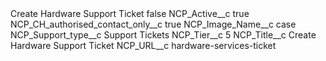 <?xml version="1.0" encoding="UTF-8"?>
<CustomMetadata xmlns="http://soap.sforce.com/2006/04/metadata" xmlns:xsi="http://www.w3.org/2001/XMLSchema-instance" xmlns:xsd="http://www.w3.org/2001/XMLSchema">
    <label>Create Hardware Support Ticket</label>
    <protected>false</protected>
    <values>
        <field>NCP_Active__c</field>
        <value xsi:type="xsd:boolean">true</value>
    </values>
    <values>
        <field>NCP_CH_authorised_contact_only__c</field>
        <value xsi:type="xsd:boolean">true</value>
    </values>
    <values>
        <field>NCP_Image_Name__c</field>
        <value xsi:type="xsd:string">case</value>
    </values>
    <values>
        <field>NCP_Support_type__c</field>
        <value xsi:type="xsd:string">Support Tickets</value>
    </values>
    <values>
        <field>NCP_Tier__c</field>
        <value xsi:type="xsd:string">5</value>
    </values>
    <values>
        <field>NCP_Title__c</field>
        <value xsi:type="xsd:string">Create Hardware Support Ticket</value>
    </values>
    <values>
        <field>NCP_URL__c</field>
        <value xsi:type="xsd:string">hardware-services-ticket</value>
    </values>
</CustomMetadata>
